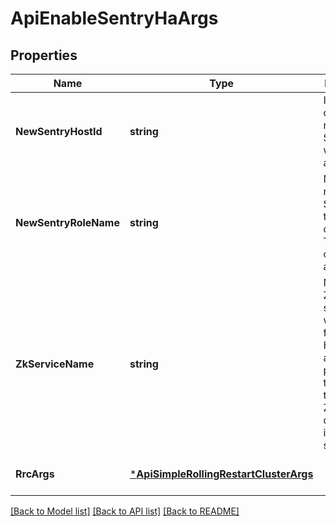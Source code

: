 # ApiEnableSentryHaArgs

## Properties
Name | Type | Description | Notes
------------ | ------------- | ------------- | -------------
**NewSentryHostId** | **string** | Id of host on which new Sentry Server role will be added. | [optional] [default to null]
**NewSentryRoleName** | **string** | Name of the new Sentry Server role to be created. This is an optional argument. | [optional] [default to null]
**ZkServiceName** | **string** | Name of the ZooKeeper service that will be used for Sentry HA. This is an optional parameter if the Sentry to ZooKeeper dependency is already set in CM. | [optional] [default to null]
**RrcArgs** | [***ApiSimpleRollingRestartClusterArgs**](ApiSimpleRollingRestartClusterArgs.md) |  | [optional] [default to null]

[[Back to Model list]](../README.md#documentation-for-models) [[Back to API list]](../README.md#documentation-for-api-endpoints) [[Back to README]](../README.md)



